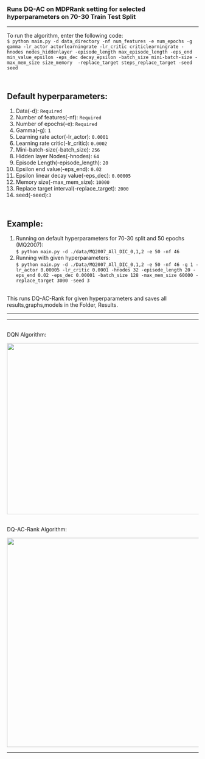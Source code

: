 ### Runs DQ-AC on MDPRank setting for selected hyperparameters on 70-30 Train Test Split

---


To run the algorithm, enter the following code:<br>
`$ python main.py -d data_directory -nf num_features -e num_epochs -g gamma -lr_actor actorlearningrate -lr_critic criticlearningrate -hnodes nodes_hiddenlayer
-episode_length max_episode_length -eps_end min_value_epsilon -eps_dec decay_epsilon -batch_size mini-batch-size -max_mem_size size_memory 
-replace_target steps_replace_target -seed seed `<br>

<br>Default hyperparameters: 
---
1. Data(-d): `Required`
2. Number of features(-nf): `Required`
3. Number of epochs(-e): `Required`
4. Gamma(-g): `1`
5. Learning rate actor(-lr_actor): `0.0001`
6. Learning rate critic(-lr_critic): `0.0002`
7. Mini-batch-size(-batch_size): `256`
8. Hidden layer Nodes(-hnodes): `64`
9. Episode Length(-episode_length): `20`
10. Epsilon end value(-eps_end): `0.02`
11. Epsilon linear decay value(-eps_dec): `0.00005`
12. Memory size(-max_mem_size): `10000`
13. Replace target interval(-replace_target): `2000`
14. seed(-seed):`3`


<br>Example: 
---
1. Running on default hyperparameters for 70-30 split and 50 epochs (MQ2007): <br> `$ python main.py -d ./data/MQ2007_All_DIC_0,1,2 -e 50 -nf 46`
2. Running with given hyperparameters: <br> `$ python main.py -d ./Data/MQ2007_All_DIC_0,1,2 -e 50 -nf 46 -g 1 -lr_actor 0.00005 -lr_critic 0.0001 -hnodes 32 -episode_length 20 -eps_end 0.02 -eps_dec 0.00001 -batch_size 128 -max_mem_size 60000 -replace_target 3000 -seed 3`



<br>
This runs DQ-AC-Rank for given hyperparameters and saves all results,graphs,models in the Folder, Results.

---


---
<br>DQN Algorithm:

<img src="https://user-images.githubusercontent.com/51087175/124238944-cbde6a00-db36-11eb-9dcc-cd32df656077.png" width="700" height="450">

<br>DQ-AC-Rank Algorithm:

<img src="https://user-images.githubusercontent.com/51087175/125212725-0a112180-e2cd-11eb-90dd-ac571ff46f9b.png" width="700" height="550">

<br>

---
